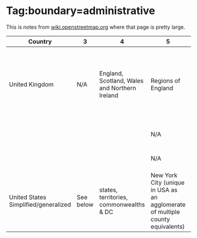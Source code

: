 # Tag:boundary=administrative

This is notes from [wiki.openstreetmap.org](https://wiki.openstreetmap.org/wiki/Tag:boundary%3Dadministrative#10_admin_level_values_for_specific_countries)
where that page is pretty large.


| Country | 3 | 4 | 5 | 6 | 7 | 8 | 9 | 10 |
| ------- | --- | --- | --- | --- | --- | --- | --- | --- |
| United Kingdom | N/A | England, Scotland, Wales and Northern Ireland | Regions of England | England: metropolitan counties, non-metropolitan counties, unitary authorities, City of London, Isles of Scilly | N/A | England only: Districts, consisting of metropolitan boroughs, London boroughs, non-metropolitan districts | N/A | England: civil parishes
| | | | N/A | Scotland: council areas | N/A | N/A | N/A | Scotland: community councils 
| | | | N/A | Wales: principal areas/awdurdodau unedol | N/A | N/A | N/A | Wales: communities / cymunedau
| United States Simplified/generalized | See below | states, territories, commonwealths & DC | New York City (unique in USA as an agglomerate of multiple county equivalents) | state counties and "county equivalents," territorial municipalities | civil townships (in about one-third of states) | state municipalities: cities, towns, villages and hamlets (infrequent) | wards (rare) | neighborhoods (infrequent)
